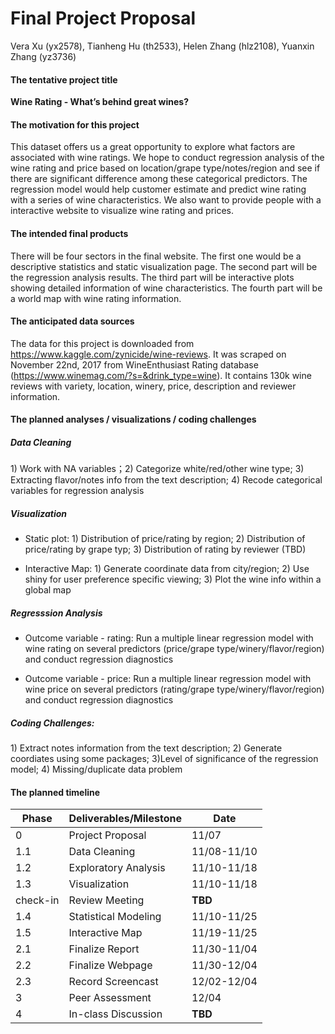 Final Project Proposal
================
Vera Xu (yx2578), Tianheng Hu (th2533), Helen Zhang (hlz2108), Yuanxin
Zhang (yz3736)

#### The tentative project title

**Wine Rating - What’s behind great wines?**

#### The motivation for this project

This dataset offers us a great opportunity to explore what factors are
associated with wine ratings. We hope to conduct regression analysis of
the wine rating and price based on location/grape type/notes/region and
see if there are significant difference among these categorical
predictors. The regression model would help customer estimate and
predict wine rating with a series of wine characteristics. We also want
to provide people with a interactive website to visualize wine rating
and prices.

#### The intended final products

There will be four sectors in the final website. The first one would be
a descriptive statistics and static visualization page. The second part
will be the regression analysis results. The third part will be
interactive plots showing detailed information of wine characteristics.
The fourth part will be a world map with wine rating information.

#### The anticipated data sources

The data for this project is downloaded from
<https://www.kaggle.com/zynicide/wine-reviews>. It was scraped on
November 22nd, 2017 from WineEnthusiast Rating database
(<https://www.winemag.com/?s=&drink_type=wine>). It contains 130k wine
reviews with variety, location, winery, price, description and reviewer
information.

#### The planned analyses / visualizations / coding challenges

##### Data Cleaning

1\) Work with NA variables；2) Categorize white/red/other wine type; 3)
Extracting flavor/notes info from the text description; 4) Recode
categorical variables for regression analysis

##### Visualization

  - Static plot: 1) Distribution of price/rating by region; 2)
    Distribution of price/rating by grape typ; 3) Distribution of rating
    by reviewer (TBD)

  - Interactive Map: 1) Generate coordinate data from city/region; 2)
    Use shiny for user preference specific viewing; 3) Plot the wine
    info within a global map

##### Regresssion Analysis

  - Outcome variable - rating: Run a multiple linear regression model
    with wine rating on several predictors (price/grape
    type/winery/flavor/region) and conduct regression diagnostics

  - Outcome variable - price: Run a multiple linear regression model
    with wine price on several predictors (rating/grape
    type/winery/flavor/region) and conduct regression diagnostics

##### Coding Challenges:

1\) Extract notes information from the text description; 2) Generate
coordiates using some packages; 3)Level of significance of the
regression model; 4) Missing/duplicate data problem

#### The planned timeline

| Phase    | Deliverables/Milestone | Date        |
| -------- | ---------------------- | ----------- |
| 0        | Project Proposal       | 11/07       |
| 1.1      | Data Cleaning          | 11/08-11/10 |
| 1.2      | Exploratory Analysis   | 11/10-11/18 |
| 1.3      | Visualization          | 11/10-11/18 |
| check-in | Review Meeting         | **TBD**     |
| 1.4      | Statistical Modeling   | 11/10-11/25 |
| 1.5      | Interactive Map        | 11/19-11/25 |
| 2.1      | Finalize Report        | 11/30-11/04 |
| 2.2      | Finalize Webpage       | 11/30-12/04 |
| 2.3      | Record Screencast      | 12/02-12/04 |
| 3        | Peer Assessment        | 12/04       |
| 4        | In-class Discussion    | **TBD**     |
